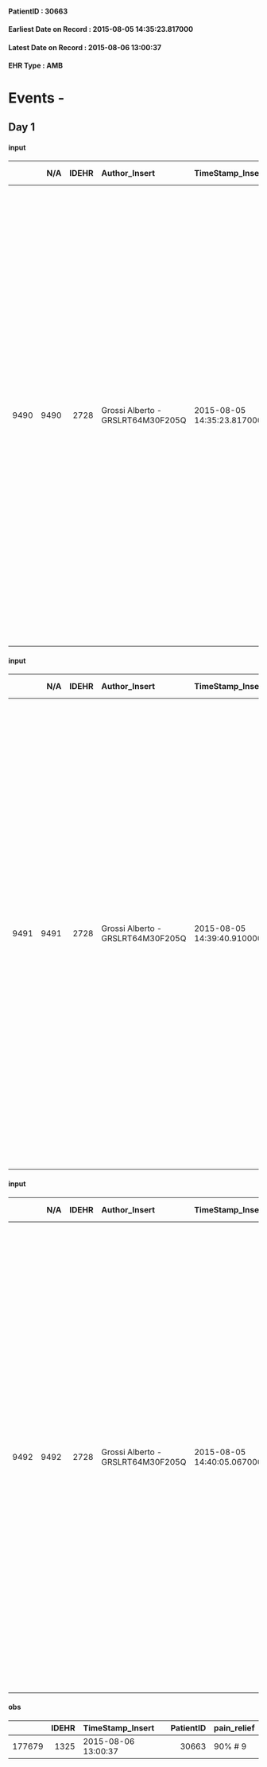 
#### PatientID : 30663
#### Earliest Date on Record : 2015-08-05 14:35:23.817000
#### Latest Date on Record : 2015-08-06 13:00:37
#### EHR Type : AMB

# Events - 

## Day 1

#### input
|      |    N/A |   IDEHR | Author_Insert                     | TimeStamp_Insert           | EHRType   |   PatientID |   IDDigitalSignDocument | persone_vicine   |   Unnamed: 0_x.1 |   IDANAMNESI_SOCIALE | Patient   | FamigliaAltro   | Paziente_T   | FamigliaAltro_T   |   Non_Rilevabile_x.1 | Note_Non_Rilevabile_x.1   | opt_Problemi   | Note_I                                                                                                                                                                                                                                                                                                                                                | chk_contr_sintomi   | chk_competenza                                 | opt_paziente_a   | opt_famiglia_a   | opt_adeguatezza   | ds_note_ad                                                                                                                                                                                                                                                                                                                                                                                                                                                                                                                                                                                                                                                       | opt_paziente_solo   | ds_note_con                                                                                                                                                                                                  | Presenza_minori   | Caregiver_principale   | opt_capacita     | ds_familiari_coinv        | opt_necessario   | opt_presente   | opt_risorse_ec   | opt_paziente_psi   | opt_Ins_vol   | ds_note_prio                                                                                                                                                                                            | opt_paziente_ad   | opt_caregiver_ad   | opt_inv_civile   |   invalidita_perc | Needs     | Domestic partnership   | Fragility   | opt_disponibilita_f   | opt_indennita_acc   | opt_famiglia_psi   |
|-----:|-------:|--------:|:----------------------------------|:---------------------------|:----------|------------:|------------------------:|:-----------------|-----------------:|---------------------:|:----------|:----------------|:-------------|:------------------|---------------------:|:--------------------------|:---------------|:------------------------------------------------------------------------------------------------------------------------------------------------------------------------------------------------------------------------------------------------------------------------------------------------------------------------------------------------------|:--------------------|:-----------------------------------------------|:-----------------|:-----------------|:------------------|:-----------------------------------------------------------------------------------------------------------------------------------------------------------------------------------------------------------------------------------------------------------------------------------------------------------------------------------------------------------------------------------------------------------------------------------------------------------------------------------------------------------------------------------------------------------------------------------------------------------------------------------------------------------------|:--------------------|:-------------------------------------------------------------------------------------------------------------------------------------------------------------------------------------------------------------|:------------------|:-----------------------|:-----------------|:--------------------------|:-----------------|:---------------|:-----------------|:-------------------|:--------------|:--------------------------------------------------------------------------------------------------------------------------------------------------------------------------------------------------------|:------------------|:-------------------|:-----------------|------------------:|:----------|:-----------------------|:------------|:----------------------|:--------------------|:-------------------|
| 9490 |   9490 |    2728 | Grossi Alberto - GRSLRT64M30F205Q | 2015-08-05 14:35:23.817000 | AMB       |       30663 |                  114628 | N/A              |             1203 |                  787 | Si#1      | Si#1            | Si#1         | Si#1              |                    0 | NR                        | Si#1           | La pz. risulta consapevole sia della diagnosi che della propria condizione di terminalit√†. Anche i figli risultano consapevoli, ad eccezione del figlio che convive con la pz. (affetto da disturbo psichiatrico la cui diagnosi non √® nota) che √® consapevole della malattia della madre, ma non dell'aggravamento delle sue condizioni cliniche. | controllo sintomi#0 | competenza/capacit√† assistenziale caregiver#0 | Congruenti#1     | Congruenti#1     | No#0              | La pz. vive con il figlio di 45 anni, affetto da disturbo psichiatrico la cui diagnosi non √® nota (attualmente non √® pi√π in cura presso il CPS; in quanto ritiene di non aver bisogno di alcuna terapia), che non √® in grado di assisterla. Sono presenti altri due figli fuori casa (Francesco e Claudio) che vivono nelle vicinanze (entrambi a Milano) e che si occupano dell'assistenza della madre compatibilmente con i rispettivi impegni lavorativi (solitamente si prendono cura della madre durante la sera). Sei giorni su sette, un infermiere dell'ASL (Punto Service Cooperativa Sociale A.R.L.) va al domicilio della pz. per le medicazioni. | No#0                | La pz. vive con il figlio di 45 anni, affetto da disturbo psichiatrico la cui diagnosi non √® nota (attualmente non √® pi√π in cura presso il CPS; in quanto ritiene di non aver bisogno di alcuna terapia). | No#0              | la pz. stessa          | Incrementabile#1 | figli Claudio e Francesco | Si#1             | No#0           | Da valutare#2    | No#0               | No#0          | I figli Francesco e Claudio, nel corso del colloquio, hanno manifestato principalmente la necessit√† di avere un supporto sanitario (in particolare da parte di un medico) nell'assistenza della madre. | Totale#2          | Totale#2           | Si#1             |               100 | Clinici#0 | Figli#2                | fisica#1    | No#0                  | Si#1                | S√¨#1              |

#### input
|      |    N/A |   IDEHR | Author_Insert                     | TimeStamp_Insert           | EHRType   |   PatientID |   IDDigitalSignDocument | persone_vicine   |   Unnamed: 0_x.1 |   IDANAMNESI_SOCIALE | Patient   | FamigliaAltro   | Paziente_T   | FamigliaAltro_T   |   Non_Rilevabile_x.1 | Note_Non_Rilevabile_x.1   | opt_Problemi   | Note_I                                                                                                                                                                                                                                                                                                                                                          | chk_contr_sintomi   | chk_competenza                                 | opt_paziente_a   | opt_famiglia_a   | opt_adeguatezza   | ds_note_ad                                                                                                                                                                                                                                                                                                                                                                                                                                                                                                                                                                                                                                                                | opt_paziente_solo   | ds_note_con                                                                                                                                                                                                           | Presenza_minori   | Caregiver_principale   | opt_capacita     | ds_familiari_coinv        | opt_necessario   | opt_presente   | opt_risorse_ec   | opt_paziente_psi   | opt_Ins_vol   | ds_note_prio                                                                                                                                                                                            | opt_paziente_ad   | opt_caregiver_ad   | opt_inv_civile   |   invalidita_perc | Needs     | Domestic partnership   | Fragility   | opt_disponibilita_f   | opt_indennita_acc   | opt_famiglia_psi   |
|-----:|-------:|--------:|:----------------------------------|:---------------------------|:----------|------------:|------------------------:|:-----------------|-----------------:|---------------------:|:----------|:----------------|:-------------|:------------------|---------------------:|:--------------------------|:---------------|:----------------------------------------------------------------------------------------------------------------------------------------------------------------------------------------------------------------------------------------------------------------------------------------------------------------------------------------------------------------|:--------------------|:-----------------------------------------------|:-----------------|:-----------------|:------------------|:--------------------------------------------------------------------------------------------------------------------------------------------------------------------------------------------------------------------------------------------------------------------------------------------------------------------------------------------------------------------------------------------------------------------------------------------------------------------------------------------------------------------------------------------------------------------------------------------------------------------------------------------------------------------------|:--------------------|:----------------------------------------------------------------------------------------------------------------------------------------------------------------------------------------------------------------------|:------------------|:-----------------------|:-----------------|:--------------------------|:-----------------|:---------------|:-----------------|:-------------------|:--------------|:--------------------------------------------------------------------------------------------------------------------------------------------------------------------------------------------------------|:------------------|:-------------------|:-----------------|------------------:|:----------|:-----------------------|:------------|:----------------------|:--------------------|:-------------------|
| 9491 |   9491 |    2728 | Grossi Alberto - GRSLRT64M30F205Q | 2015-08-05 14:39:40.910000 | AMB       |       30663 |                  114635 | N/A              |             1204 |                  788 | Si#1      | Si#1            | Si#1         | Si#1              |                    0 | NR                        | Si#1           | La pz. risulta consapevole sia della diagnosi che della propria condizione di terminalit√†. Anche i figli risultano consapevoli, ad eccezione del figlio che convive con la pz., Domenico (affetto da disturbo psichiatrico la cui diagnosi non √® nota) che √® consapevole della malattia della madre, ma non dell'aggravamento delle sue condizioni cliniche. | controllo sintomi#0 | competenza/capacit√† assistenziale caregiver#0 | Congruenti#1     | Congruenti#1     | No#0              | La pz. vive con il figlio Domenico di 45 anni, affetto da disturbo psichiatrico la cui diagnosi non √® nota (attualmente non √® pi√π in cura presso il CPS; in quanto ritiene di non aver bisogno di alcuna terapia), che non √® in grado di assisterla. Sono presenti altri due figli fuori casa (Francesco e Claudio) che vivono nelle vicinanze (entrambi a Milano) e che si occupano dell'assistenza della madre compatibilmente con i rispettivi impegni lavorativi (solitamente si prendono cura della madre durante la sera). Sei giorni su sette, un infermiere dell'ASL (Punto Service Cooperativa Sociale A.R.L.) va al domicilio della pz. per le medicazioni. | No#0                | La pz. vive con il figlio Domenico di 45 anni, affetto da disturbo psichiatrico la cui diagnosi non √® nota (attualmente non √® pi√π in cura presso il CPS; in quanto ritiene di non aver bisogno di alcuna terapia). | No#0              | la pz. stessa          | Incrementabile#1 | figli Claudio e Francesco | Si#1             | No#0           | Da valutare#2    | No#0               | No#0          | I figli Francesco e Claudio, nel corso del colloquio, hanno manifestato principalmente la necessit√† di avere un supporto sanitario (in particolare da parte di un medico) nell'assistenza della madre. | Totale#2          | Totale#2           | Si#1             |               100 | Clinici#0 | Figli#2                | fisica#1    | No#0                  | Si#1                | S√¨#1              |

#### input
|      |    N/A |   IDEHR | Author_Insert                     | TimeStamp_Insert           | EHRType   |   PatientID |   IDDigitalSignDocument | persone_vicine   |   Unnamed: 0_x.1 |   IDANAMNESI_SOCIALE | Patient   | FamigliaAltro   | Paziente_T   | FamigliaAltro_T   |   Non_Rilevabile_x.1 | Note_Non_Rilevabile_x.1   | opt_Problemi   | Note_I                                                                                                                                                                                                                                                                                                                                                          | chk_contr_sintomi   | chk_competenza                                 | opt_paziente_a   | opt_famiglia_a   | opt_adeguatezza   | ds_note_ad                                                                                                                                                                                                                                                                                                                                                                                                                                                                                                                                                                                                                                                                | opt_paziente_solo   | ds_note_con                                                                                                                                                                                                           | Presenza_minori   | Caregiver_principale   | opt_capacita     | ds_familiari_coinv        | opt_necessario   | opt_presente   | opt_risorse_ec   | opt_paziente_psi   | opt_Ins_vol   | ds_note_prio                                                                                                                                                                                            | opt_paziente_ad   | opt_caregiver_ad   | opt_esenzione   | opt_inv_civile   |   invalidita_perc | ds_codice_es   | Needs     | Domestic partnership   | Fragility   | opt_disponibilita_f   | opt_indennita_acc   | opt_famiglia_psi   |
|-----:|-------:|--------:|:----------------------------------|:---------------------------|:----------|------------:|------------------------:|:-----------------|-----------------:|---------------------:|:----------|:----------------|:-------------|:------------------|---------------------:|:--------------------------|:---------------|:----------------------------------------------------------------------------------------------------------------------------------------------------------------------------------------------------------------------------------------------------------------------------------------------------------------------------------------------------------------|:--------------------|:-----------------------------------------------|:-----------------|:-----------------|:------------------|:--------------------------------------------------------------------------------------------------------------------------------------------------------------------------------------------------------------------------------------------------------------------------------------------------------------------------------------------------------------------------------------------------------------------------------------------------------------------------------------------------------------------------------------------------------------------------------------------------------------------------------------------------------------------------|:--------------------|:----------------------------------------------------------------------------------------------------------------------------------------------------------------------------------------------------------------------|:------------------|:-----------------------|:-----------------|:--------------------------|:-----------------|:---------------|:-----------------|:-------------------|:--------------|:--------------------------------------------------------------------------------------------------------------------------------------------------------------------------------------------------------|:------------------|:-------------------|:----------------|:-----------------|------------------:|:---------------|:----------|:-----------------------|:------------|:----------------------|:--------------------|:-------------------|
| 9492 |   9492 |    2728 | Grossi Alberto - GRSLRT64M30F205Q | 2015-08-05 14:40:05.067000 | AMB       |       30663 |                  114636 | N/A              |             1205 |                  789 | Si#1      | Si#1            | Si#1         | Si#1              |                    0 | NR                        | Si#1           | La pz. risulta consapevole sia della diagnosi che della propria condizione di terminalit√†. Anche i figli risultano consapevoli, ad eccezione del figlio che convive con la pz., Domenico (affetto da disturbo psichiatrico la cui diagnosi non √® nota) che √® consapevole della malattia della madre, ma non dell'aggravamento delle sue condizioni cliniche. | controllo sintomi#0 | competenza/capacit√† assistenziale caregiver#0 | Congruenti#1     | Congruenti#1     | No#0              | La pz. vive con il figlio Domenico di 45 anni, affetto da disturbo psichiatrico la cui diagnosi non √® nota (attualmente non √® pi√π in cura presso il CPS; in quanto ritiene di non aver bisogno di alcuna terapia), che non √® in grado di assisterla. Sono presenti altri due figli fuori casa (Francesco e Claudio) che vivono nelle vicinanze (entrambi a Milano) e che si occupano dell'assistenza della madre compatibilmente con i rispettivi impegni lavorativi (solitamente si prendono cura della madre durante la sera). Sei giorni su sette, un infermiere dell'ASL (Punto Service Cooperativa Sociale A.R.L.) va al domicilio della pz. per le medicazioni. | No#0                | La pz. vive con il figlio Domenico di 45 anni, affetto da disturbo psichiatrico la cui diagnosi non √® nota (attualmente non √® pi√π in cura presso il CPS; in quanto ritiene di non aver bisogno di alcuna terapia). | No#0              | la pz. stessa          | Incrementabile#1 | figli Claudio e Francesco | Si#1             | No#0           | Da valutare#2    | No#0               | No#0          | I figli Francesco e Claudio, nel corso del colloquio, hanno manifestato principalmente la necessit√† di avere un supporto sanitario (in particolare da parte di un medico) nell'assistenza della madre. | Totale#2          | Totale#2           | Si#1            | Si#1             |               100 | IC14           | Clinici#0 | Figli#2                | fisica#1    | No#0                  | Si#1                | S√¨#1              |

#### obs
|        |   IDEHR | TimeStamp_Insert    |   PatientID | pain_relief   |
|-------:|--------:|:--------------------|------------:|:--------------|
| 177679 |    1325 | 2015-08-06 13:00:37 |       30663 | 90% # 9       |


